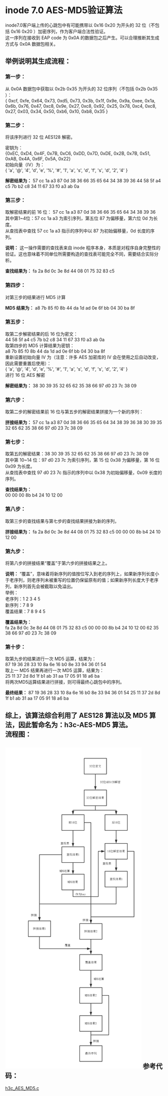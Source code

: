 # inode 7.0 AES-MD5验证算法
inode7.0客户端上传的心跳包中有可能携带以 0x16 0x20 为开头的 32 位（不包括 0x16 0x20 ）加密序列，作为客户端合法性验证。  
这一序列在接收到 EAP code 为 0x0A 的数据包之后产生。可以合理推断其生成方式与 0x0A 数据包相关。

举例说明其生成流程：
---
### 第一步：
从 0x0A 数据包中获取以 0x2b 0x35 为开头的 32 位序列（不包括 0x2b 0x35 ）：  
{ 0xcf, 0xfe, 0x64, 0x73, 0xd5, 0x73, 0x3b, 0x1f, 0x9e, 0x9a, 0xee, 0x1a, 0x6b, 0x76, 0x47, 0xc8, 0x9e, 0x27, 0xc8, 0x92, 0x25, 0x78, 0xc4, 0xc8, 0x27, 0x03, 0x34, 0x50, 0xb6, 0x10, 0xb8, 0x35 }  

### 第二步：
将该序列进行 32 位 AES128 解密。  

密钥为：  
{0xEC, 0xD4, 0x4F, 0x7B, 0xC6, 0xDD, 0x7D, 0xDE, 0x2B, 0x7B, 0x51, 0xAB, 0x4A, 0x6F, 0x5A, 0x22}  
初始向量（IV）为：  
{ 'a', '@', '4', 'd', 'e', '%', '#', '1', 'a', 's', 'd', 'f', 's', 'd', '2', '4' }  

**解密结果为：**
57 cc 1a a3 87 0d 38 36 66 35 65 64 34 38 39 36 44 58 5f a4 c5 7b b2 c8 34 11 67 33 f0 a3 ab 0a  

### 第三步：
取解密结果的前 16 位： 57 cc 1a a3 87 0d 38 36 66 35 65 64 34 38 39 36  
其中第1~4位：57 cc 1a a3 为索引序列，第五位 87 为偏移量，第六位 0d 为长度。  
从查找表中查找 57 cc 1a a3 指示的序列中以 87 为初始偏移量，0d 长度的序列。  

**说明：** 这一操作需要的查找表来自 inode 程序本身，本质是对程序自身完整性的验证。这也意味着不同单位所需要构造的查找表可能完全不同，需要结合实际分析。

**查找结果为：**
fa 2a 8d 0c 3e 8d 44 08 01 75 32 83 c5  

### 第四步：
对第三步的结果进行 MD5 计算  

**MD5 结果为：**
a8 7b 85 f0 8b 44 da 1d ad 0e 6f bb 04 30 ba 8f  

### 第五步：
取第二步解密结果的后 16 位为密文：  
44 58 5f a4 c5 7b b2 c8 34 11 67 33 f0 a3 ab 0a  
取第四步的 MD5 计算结果为密钥：  
a8 7b 85 f0 8b 44 da 1d ad 0e 6f bb 04 30 ba 8f  
重新设置初始向量 IV 为（注意：许多 AES 加密库的 IV 会在使用之后自动改变，因此需要重置后使用）：  
{ 'a', '@', '4', 'd', 'e', '%', '#', '1', 'a', 's', 'd', 'f', 's', 'd', '2', '4' }  
进行 16 位 AES 解密  

**解密结果为：**
38 30 39 35 32 65 62 35 38 66 97 d0 23 7c 38 09

### 第六步：
取第二步的解密结果前 16 位与第五步的解密结果拼接为一个新的序列：  

**拼接结果为：**
57 cc 1a a3 87 0d 38 36 66 35 65 64 34 38 39 36 38 30 39 35 32 65 62 35 38 66 97 d0 23 7c 38 09

### 第七步：
取第五的解密结果：38 30 39 35 32 65 62 35 38 66 97 d0 23 7c 38 09  
其中第 10~14 位：97 d0 23 7c 为索引序列，第 15 位 0x38 为偏移量，第 16 位 0x09 为长度。  
从查找表中查找 97 d0 23 7c 指示的序列中以 0x38 为初始偏移量，0x09 长度的序列。  

**查找结果为：**  
00 00 00 8b b4 24 10 12 00  

### 第八步：
取第三步的查找结果与第七步的查找结果拼接为新的序列，  

**拼接结果为：**
fa 2a 8d 0c 3e 8d 44 08 01 75 32 83 c5 00 00 00 8b b4 24 10 12 00  

### 第九步：
将第八步的拼接结果“覆盖”于第六步的拼接结果之上。  

**说明：** “覆盖”，意味着将新序列的值按位写入到老的序列上，如果新序列长度小于老序列，则老序列未被重写的位置仍保留原有的值；如果新序列长度大于老序列，新序列首先会被截取以免溢出。  
举例：  
老序列：1 2 3 4 5  
新序列：7 8 9  
覆盖结果：7 8 9 4 5  

**覆盖结果为：**  
fa 2a 8d 0c 3e 8d 44 08 01 75 32 83 c5 00 00 00 8b b4 24 10 12 00 62 35 38 66 97 d0 23 7c 38 09  

### 第十步：  
取第九步的结果进行一次 MD5 运算，结果为：  
87 19 36 28 33 10 8a 6e 16 b0 8e 33 94 36 01 54  
取上一 MD5 结果再进行一次 MD5 运算，结果为：  
25 11 37 2d 8d 1f b1 ab 31 aa 17 05 91 18 a6 ba  
将两次MD5运算结果进行拼接，则可得最终心跳包中的序列。  

**最终结果：**
87 19 36 28 33 10 8a 6e 16 b0 8e 33 94 36 01 54 25 11 37 2d 8d 1f b1 ab 31 aa 17 05 91 18 a6 ba

综上，该算法综合利用了 AES128 算法以及 MD5 算法，因此暂命名为：h3c-AES-MD5 算法。  
流程图：
---
![h3c_AES_MD5](./h3c_AES_MD5.png)
参考代码：
---
[h3c_AES_MD5.c](../src/h3c_AES_MD5.c)
